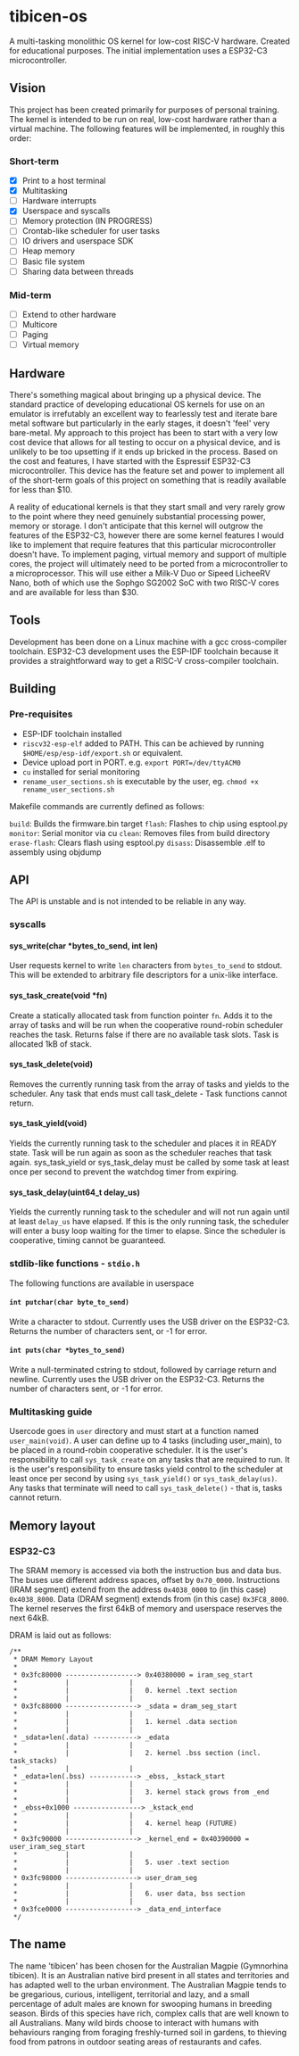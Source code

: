 # tibicen-os

A multi-tasking monolithic OS kernel for low-cost RISC-V hardware. Created for educational purposes. The initial implementation uses a ESP32-C3 microcontroller.

## Vision

This project has been created primarily for purposes of personal training. The kernel is intended to be run on real, low-cost hardware rather than a virtual machine. The following features will be implemented, in roughly this order:

### Short-term
- [x] Print to a host terminal
- [x] Multitasking
- [ ] Hardware interrupts
- [x] Userspace and syscalls
- [ ] Memory protection (IN PROGRESS)
- [ ] Crontab-like scheduler for user tasks
- [ ] IO drivers and userspace SDK
- [ ] Heap memory
- [ ] Basic file system
- [ ] Sharing data between threads

### Mid-term
- [ ] Extend to other hardware
- [ ] Multicore
- [ ] Paging
- [ ] Virtual memory

## Hardware

There's something magical about bringing up a physical device. The standard practice of developing educational OS kernels for use on an emulator is irrefutably an excellent way to fearlessly test and iterate bare metal software but particularly in the early stages, it doesn't 'feel' very bare-metal. My approach to this project has been to start with a very low cost device that allows for all testing to occur on a physical device, and is unlikely to be too upsetting if it ends up bricked in the process. Based on the cost and features, I have started with the Espressif ESP32-C3 microcontroller. This device has the feature set and power to implement all of the short-term goals of this project on something that is readily available for less than $10.

A reality of educational kernels is that they start small and very rarely grow to the point where they need genuinely substantial processing power, memory or storage. I don't anticipate that this kernel will outgrow the features of the ESP32-C3, however there are some kernel features I would like to implement that require features that this particular microcontroller doesn't have. To implement paging, virtual memory and support of multiple cores, the project will ultimately need to be ported from a microcontroller to a microprocessor. This will use either a Milk-V Duo or Sipeed LicheeRV Nano, both of which use the Sophgo SG2002 SoC with two RISC-V cores and are available for less than $30.

## Tools

Development has been done on a Linux machine with a gcc cross-compiler toolchain. ESP32-C3 development uses the ESP-IDF toolchain because it provides a straightforward way to get a RISC-V cross-compiler toolchain.

## Building

### Pre-requisites

- ESP-IDF toolchain installed
- `riscv32-esp-elf` added to PATH. This can be achieved by running `$HOME/esp/esp-idf/export.sh` or equivalent.
- Device upload port in PORT. e.g. `export PORT=/dev/ttyACM0`
- `cu` installed for serial monitoring
- `rename_user_sections.sh` is executable by the user, eg. `chmod +x rename_user_sections.sh`

Makefile commands are currently defined as follows:

`build`: Builds the firmware.bin target
`flash`: Flashes to chip using esptool.py
`monitor`: Serial monitor via cu
`clean`: Removes files from build directory
`erase-flash`: Clears flash using esptool.py
`disass`: Disassemble .elf to assembly using objdump

## API

The API is unstable and is not intended to be reliable in any way.

### syscalls

#### sys_write(char *bytes_to_send, int len)

User requests kernel to write `len` characters from `bytes_to_send` to stdout. This will be extended to arbitrary file descriptors for a unix-like interface.

#### sys_task_create(void *fn)

Create a statically allocated task from function pointer `fn`. Adds it to the array of tasks and will be run when the cooperative round-robin scheduler reaches the task. Returns false if there are no available task slots. Task is allocated 1kB of stack.

#### sys_task_delete(void)

Removes the currently running task from the array of tasks and yields to the scheduler. Any task that ends must call task_delete - Task functions cannot return.

#### sys_task_yield(void)

Yields the currently running task to the scheduler and places it in READY state. Task will be run again as soon as the scheduler reaches that task again. sys_task_yield or sys_task_delay must be called by some task at least once per second to prevent the watchdog timer from expiring.

#### sys_task_delay(uint64_t delay_us)

Yields the currently running task to the scheduler and will not run again until at least `delay_us` have elapsed. If this is the only running task, the scheduler will enter a busy loop waiting for the timer to elapse. Since the scheduler is cooperative, timing cannot be guaranteed.

### stdlib-like functions - `stdio.h`

The following functions are available in userspace

#### `int putchar(char byte_to_send)`

Write a character to stdout. Currently uses the USB driver on the ESP32-C3. Returns the number of characters sent, or -1 for error.

#### `int puts(char *bytes_to_send)`

Write a null-terminated cstring to stdout, followed by carriage return and newline. Currently uses the USB driver on the ESP32-C3. Returns the number of characters sent, or -1 for error.

### Multitasking guide

Usercode goes in `user` directory and must start at a function named `user_main(void)`. A user can define up to 4 tasks (including user_main), to be placed in a round-robin cooperative scheduler. It is the user's responsibility to call `sys_task_create` on any tasks that are required to run. It is the user's responsibility to ensure tasks yield control to the scheduler at least once per second by using `sys_task_yield()` or `sys_task_delay(us)`. Any tasks that terminate will need to call `sys_task_delete()` - that is, tasks cannot return.

## Memory layout

### ESP32-C3
The SRAM memory is accessed via both the instruction bus and data bus. The buses use different address spaces, offset by `0x70_0000`. Instructions (IRAM segment) extend from the address `0x4038_0000` to (in this case) `0x4038_8000`. Data (DRAM segment) extends from (in this case) `0x3FC8_8000`. The kernel reserves the first 64kB of memory and userspace reserves the next 64kB.

DRAM is laid out as follows:

```
/**
 * DRAM Memory Layout
 *
 * 0x3fc80000 ------------------> 0x40380000 = iram_seg_start
 *            |               |
 *            |               |   0. kernel .text section
 *            |               |
 * 0x3fc88000 ------------------> _sdata = dram_seg_start
 *            |               |
 *            |               |   1. kernel .data section
 *            |               |
 * _sdata+len(.data) -----------> _edata
 *            |               |
 *            |               |   2. kernel .bss section (incl. task_stacks)
 *            |               |
 * _edata+len(.bss) ------------> _ebss, _kstack_start
 *            |               |
 *            |               |   3. kernel stack grows from _end
 *            |               |
 * _ebss+0x1000 -----------------> _kstack_end
 *            |               |
 *            |               |   4. kernel heap (FUTURE)
 *            |               |
 * 0x3fc90000 ------------------> _kernel_end = 0x40390000 = user_iram_seg_start
 *            |               |
 *            |               |   5. user .text section
 *            |               |
 * 0x3fc98000 ------------------> user_dram_seg
 *            |               |
 *            |               |   6. user data, bss section
 *            |               |
 * 0x3fce0000 ------------------> _data_end_interface
 */
```

## The name

The name 'tibicen' has been chosen for the Australian Magpie (Gymnorhina tibicen). It is an Australian native bird present in all states and territories and has adapted well to the urban environment. The Australian Magpie tends to be gregarious, curious, intelligent, territorial and lazy, and a small percentage of adult males are known for swooping humans in breeding season. Birds of this species have rich, complex calls that are well known to all Australians. Many wild birds choose to interact with humans with behaviours ranging from foraging freshly-turned soil in gardens, to thieving food from patrons in outdoor seating areas of restaurants and cafes.

